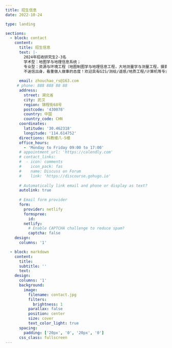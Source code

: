 ```yaml
---
title: 招生信息
date: 2022-10-24

type: landing

sections:
  - block: contact
    content:
      title: 招生信息
      text: |-
        2024年招收研究生2-3名
        学术型：地图学与地理信息系统；
        专业型：资源与环境工程（地图制图学与地理信息工程，大地测量学与测量工程，摄影测量与遥感）
        不迷信出身，看重做人做事的态度！欢迎具有GIS/测绘/遥感/地质工程/计算机等专业背景的学生报考！
        
      email: zhouchao_rs@163.com
     # phone: 888 888 88 88
      address:
        street: 湖北省
        city: 武汉
        region: 锦程街68号
        postcode: '430078'
        country: 中国
        country_code: CHN
      coordinates:
        latitude: '30.462318'
        longitude: '114.614752'
      directions: 科教楼八-5楼
      office_hours:
        - 'Monday to Friday 09:00 to 17:00'
      # appointment_url: 'https://calendly.com'
      # contact_links:
      #  - icon: comments
      #    icon_pack: fas
      #    name: Discuss on Forum
      #    link: 'https://discourse.gohugo.io'
    
      # Automatically link email and phone or display as text?
      autolink: true
    
      # Email form provider
      form:
        provider: netlify
        formspree:
          id:
        netlify:
          # Enable CAPTCHA challenge to reduce spam?
          captcha: false
    design:
      columns: '1'

  - block: markdown
    content:
      title:
      subtitle: ''
      text:
    design:
      columns: '1'
      background:
        image: 
          filename: contact.jpg
          filters:
            brightness: 1
          parallax: false
          position: center
          size: cover
          text_color_light: true
      spacing:
        padding: ['20px', '0', '20px', '0']
      css_class: fullscreen
---
```


